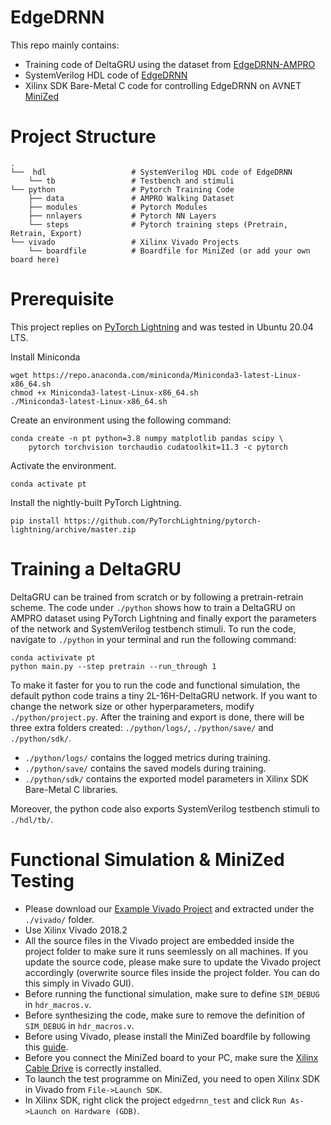 # EdgeDRNN
This repo mainly contains:
- Training code of DeltaGRU using the dataset from [EdgeDRNN-AMPRO](https://arxiv.org/abs/2002.03197)
- SystemVerilog HDL code of [EdgeDRNN](https://arxiv.org/abs/2012.13600)
- Xilinx SDK Bare-Metal C code for controlling EdgeDRNN on AVNET [MiniZed](https://www.avnet.com/wps/portal/us/products/avnet-boards/avnet-board-families/minized/) 

# Project Structure
```
.
└──  hdl                   # SystemVerilog HDL code of EdgeDRNN
    └── tb                 # Testbench and stimuli
└── python                 # Pytorch Training Code
    ├── data               # AMPRO Walking Dataset
    ├── modules            # Pytorch Modules
    ├── nnlayers           # Pytorch NN Layers
    └── steps              # Pytorch training steps (Pretrain, Retrain, Export)
└── vivado                 # Xilinx Vivado Projects
    └── boardfile          # Boardfile for MiniZed (or add your own board here)
```

# Prerequisite
This project replies on [PyTorch Lightning](https://www.pytorchlightning.ai/) and was tested in Ubuntu 20.04 LTS.

Install Miniconda
```
wget https://repo.anaconda.com/miniconda/Miniconda3-latest-Linux-x86_64.sh
chmod +x Miniconda3-latest-Linux-x86_64.sh
./Miniconda3-latest-Linux-x86_64.sh
```

Create an environment using the following command:
```
conda create -n pt python=3.8 numpy matplotlib pandas scipy \
    pytorch torchvision torchaudio cudatoolkit=11.3 -c pytorch
```

Activate the environment.
```
conda activate pt
```

Install the nightly-built PyTorch Lightning.
```
pip install https://github.com/PyTorchLightning/pytorch-lightning/archive/master.zip
```

#  Training a DeltaGRU
DeltaGRU can be trained from scratch or by following a pretrain-retrain scheme. The code under `./python` shows how to train a DeltaGRU on AMPRO dataset using PyTorch Lightning and finally export the parameters of the network and SystemVerilog testbench stimuli. To run the code, navigate to `./python` in your terminal and run the following command:
```
conda activivate pt
python main.py --step pretrain --run_through 1
```
To make it faster for you to run the code and functional simulation, the default python code trains a tiny 2L-16H-DeltaGRU network. If you want to change the network size or other hyperparameters, modify `./python/project.py`. After the training and export is done, there will be three extra folders created: `./python/logs/`, `./python/save/` and `./python/sdk/`.
- `./python/logs/` contains the logged metrics during training.
- `./python/save/` contains the saved models during training.
- `./python/sdk/` contains the exported model parameters in Xilinx SDK Bare-Metal C libraries.

Moreover, the python code also exports SystemVerilog testbench stimuli to `./hdl/tb/`.

#  Functional Simulation & MiniZed Testing
- Please download our [Example Vivado Project](https://www.dropbox.com/s/0f40syakmydtln5/edgedrnn_minized.7z?dl=0) and extracted under the `./vivado/` folder.
- Use Xilinx Vivado 2018.2
- All the source files in the Vivado project are embedded inside the project folder to make sure it runs seemlessly on all machines. 
If you update the source code, please make sure to update the Vivado project accordingly (overwrite source files inside the project folder. You can do this simply in Vivado GUI).
- Before running the functional simulation, make sure to define `SIM_DEBUG` in `hdr_macros.v`.
- Before synthesizing the code, make sure to remove the definition of `SIM_DEBUG` in `hdr_macros.v`. 
- Before using Vivado, please install the MiniZed boardfile by following this [guide](https://digilent.com/reference/programmable-logic/guides/installing-vivado-and-sdk).
- Before you connect the MiniZed board to your PC, make sure the [Xilinx Cable Drive](https://digilent.com/reference/programmable-logic/guides/install-cable-drivers) is correctly installed.
- To launch the test programme on MiniZed, you need to open Xilinx SDK in Vivado from `File->Launch SDK`.
- In Xilinx SDK, right click the project `edgedrnn_test` and click `Run As->Launch on Hardware (GDB)`.
